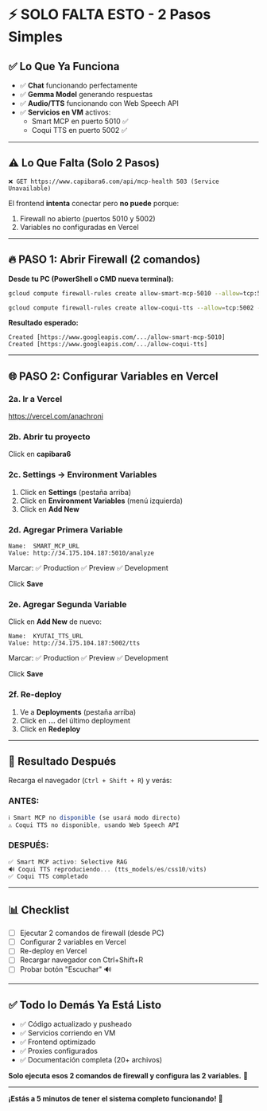 # ⚡ SOLO FALTA ESTO - 2 Pasos Simples

## ✅ Lo Que Ya Funciona

- ✅ **Chat** funcionando perfectamente
- ✅ **Gemma Model** generando respuestas
- ✅ **Audio/TTS** funcionando con Web Speech API
- ✅ **Servicios en VM** activos:
  - Smart MCP en puerto 5010 ✅
  - Coqui TTS en puerto 5002 ✅

---

## ⚠️ Lo Que Falta (Solo 2 Pasos)

```
❌ GET https://www.capibara6.com/api/mcp-health 503 (Service Unavailable)
```

El frontend **intenta** conectar pero **no puede** porque:

1. Firewall no abierto (puertos 5010 y 5002)
2. Variables no configuradas en Vercel

---

## 🔥 PASO 1: Abrir Firewall (2 comandos)

**Desde tu PC (PowerShell o CMD nueva terminal):**

```bash
gcloud compute firewall-rules create allow-smart-mcp-5010 --allow=tcp:5010 --source-ranges=0.0.0.0/0 --description="Smart MCP Server"
```

```bash
gcloud compute firewall-rules create allow-coqui-tts --allow=tcp:5002 --source-ranges=0.0.0.0/0 --description="Coqui TTS Server"
```

**Resultado esperado:**
```
Created [https://www.googleapis.com/.../allow-smart-mcp-5010]
Created [https://www.googleapis.com/.../allow-coqui-tts]
```

---

## 🌐 PASO 2: Configurar Variables en Vercel

### 2a. Ir a Vercel

https://vercel.com/anachroni

### 2b. Abrir tu proyecto

Click en **capibara6**

### 2c. Settings → Environment Variables

1. Click en **Settings** (pestaña arriba)
2. Click en **Environment Variables** (menú izquierda)
3. Click en **Add New**

### 2d. Agregar Primera Variable

```
Name:  SMART_MCP_URL
Value: http://34.175.104.187:5010/analyze
```

Marcar: ✅ Production ✅ Preview ✅ Development

Click **Save**

### 2e. Agregar Segunda Variable

Click en **Add New** de nuevo:

```
Name:  KYUTAI_TTS_URL
Value: http://34.175.104.187:5002/tts
```

Marcar: ✅ Production ✅ Preview ✅ Development

Click **Save**

### 2f. Re-deploy

1. Ve a **Deployments** (pestaña arriba)
2. Click en **...** del último deployment
3. Click en **Redeploy**

---

## 🎉 Resultado Después

Recarga el navegador (`Ctrl + Shift + R`) y verás:

### ANTES:
```javascript
ℹ️ Smart MCP no disponible (se usará modo directo)
⚠️ Coqui TTS no disponible, usando Web Speech API
```

### DESPUÉS:
```javascript
✅ Smart MCP activo: Selective RAG
🔊 Coqui TTS reproduciendo... (tts_models/es/css10/vits)
✅ Coqui TTS completado
```

---

## 📊 Checklist

- [ ] Ejecutar 2 comandos de firewall (desde PC)
- [ ] Configurar 2 variables en Vercel
- [ ] Re-deploy en Vercel
- [ ] Recargar navegador con Ctrl+Shift+R
- [ ] Probar botón "Escuchar" 🔊

---

## ✅ Todo lo Demás Ya Está Listo

- ✅ Código actualizado y pusheado
- ✅ Servicios corriendo en VM
- ✅ Frontend optimizado
- ✅ Proxies configurados
- ✅ Documentación completa (20+ archivos)

**Solo ejecuta esos 2 comandos de firewall y configura las 2 variables.** 🚀

---

**¡Estás a 5 minutos de tener el sistema completo funcionando!** 🎉

